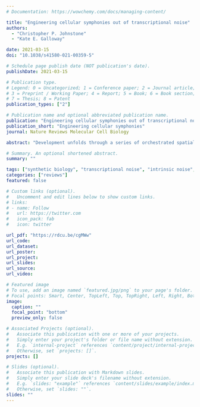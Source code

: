 ```yaml
---
# Documentation: https://wowchemy.com/docs/managing-content/

title: "Engineering cellular symphonies out of transcriptional noise"
authors:
  - "Christopher P. Johnstone"
  - "Kate E. Galloway"

date: 2021-03-15
doi: "10.1038/s41580-021-00359-5"

# Schedule page publish date (NOT publication's date).
publishDate: 2021-03-15

# Publication type.
# Legend: 0 = Uncategorized; 1 = Conference paper; 2 = Journal article;
# 3 = Preprint / Working Paper; 4 = Report; 5 = Book; 6 = Book section;
# 7 = Thesis; 8 = Patent
publication_types: ["2"]

# Publication name and optional abbreviated publication name.
publication: "Engineering cellular symphonies out of transcriptional noise"
publication_short: "Engineering cellular symphonies"
journal: Nature Reviews Molecular Cell Biology

abstract: "Development unfolds through a series of orchestrated spatial and temporal gene-expression patterns. Despite relying on the noisy process of transcription, expression patterns remain robust to myriad disturbances. To achieve the goal of building complex tissues from the bottom up, synthetic biology must learn how to buffer and harness transcriptional noise."

# Summary. An optional shortened abstract.
summary: ""

tags: ["synthetic biology", "transcriptional noise", "intrinsic noise", "extrinsic noise", "development", "tissues"]
categories: ["reviews"]
featured: false

# Custom links (optional).
#   Uncomment and edit lines below to show custom links.
# links:
# - name: Follow
#   url: https://twitter.com
#   icon_pack: fab
#   icon: twitter

url_pdf: "https://rdcu.be/cgMWw"
url_code:
url_dataset:
url_poster:
url_project:
url_slides:
url_source:
url_video:

# Featured image
# To use, add an image named `featured.jpg/png` to your page's folder. 
# Focal points: Smart, Center, TopLeft, Top, TopRight, Left, Right, BottomLeft, Bottom, BottomRight.
image:
  caption: ""
  focal_point: "bottom"
  preview_only: false

# Associated Projects (optional).
#   Associate this publication with one or more of your projects.
#   Simply enter your project's folder or file name without extension.
#   E.g. `internal-project` references `content/project/internal-project/index.md`.
#   Otherwise, set `projects: []`.
projects: []

# Slides (optional).
#   Associate this publication with Markdown slides.
#   Simply enter your slide deck's filename without extension.
#   E.g. `slides: "example"` references `content/slides/example/index.md`.
#   Otherwise, set `slides: ""`.
slides: ""
---
```

